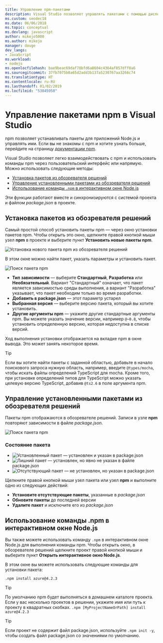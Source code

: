 ```yaml
---
title: Управление npm-пакетами
description: Visual Studio позволяет управлять пакетами с помощью диспетчера пакетов Node.js (npm)
ms.custom: seodec18
ms.date: 06/06/2018
ms.topic: conceptual
ms.devlang: javascript
author: mikejo5000
ms.author: mikejo
manager: douge
dev_langs:
- JavaScript
ms.workload:
- nodejs
ms.openlocfilehash: bae9beac69daf78bfd6a8604c4364af857dff0a6
ms.sourcegitcommit: 37fb7075b0a65d2add3b137a5230767aa3266c74
ms.translationtype: HT
ms.contentlocale: ru-RU
ms.lasthandoff: 01/02/2019
ms.locfileid: "53845958"
---
```

# <a name="manage-npm-packages-in-visual-studio"></a>Управление пакетами npm в Visual Studio

npm позволяет устанавливать пакеты для приложений Node.js и управлять ими. Если вы не знакомы с npm и хотите узнать больше, перейдите на страницу [документации npm](https://docs.npmjs.com/).

Visual Studio позволяет легко взаимодействовать с npm и использовать команды npm через пользовательский интерфейс или напрямую. Можно использовать следующие методы:
* [Установка пакетов из обозревателя решений](#npmInstallWindow)
* [Управление установленными пакетами из обозревателя решений](#solutionExplorer)
* [Использование команды `.npm` в интерактивном окне Node.js](#interactive)

Эти функции работают вместе и синхронизируются с системой проекта и файлом *package.json* в проекте.

## <a name="npmInstallWindow"></a> Установка пакетов из обозревателя решений

Самый простой способ установить пакеты npm — через окно установки пакетов npm. Чтобы открыть это окно, щелкните правой кнопкой мыши узел **npm** в проекте и выберите пункт **Установить новые пакеты npm**.

![Установка нового пакета npm из обозревателя решений](../javascript/media/solution-explorer-install-package.png)

В этом окне можно найти пакет, указать параметры и установить пакет. 

![Поиск пакета npm](../javascript/media/search-package.png)

* **Тип зависимости** — выберите **Стандартный**, **Разработка** или **Необязательный**. Вариант "Стандартный" означает, что пакет является зависимостью среды выполнения, а вариант "Разработка" указывает, что пакет необходим только во время разработки.
* **Добавить в package.json** — этот параметр устарел
* **Выбранная версия** — выберите версию пакета, который вы хотите установить.
* **Другие аргументы npm** — укажите другие стандартные аргументы npm. Вы можете указать значение версии, например `@~0.8`, чтобы установить определенную версию, которая недоступна в списке версий.

Ход выполнения установки отображается на вкладке npm в окне вывода. Это может занять некоторое время.

> [!TIP]
> Если вы хотите найти пакеты с заданной областью, добавьте в начало поискового запроса нужную область, например, введите `@types/mocha`, чтобы искать файлы определений TypeScript для mocha. Кроме того, при установке определений типов для TypeScript можно указать целевую версию TypeScript, добавив `@ts2.6` в поле аргумента npm.

## <a name="solutionExplorer"></a>Управление установленными пакетами из обозревателя решений

Пакеты npm отображаются в обозревателе решений. Записи в узле **npm** повторяют зависимости в файле *package.json*.

![Поиск пакета npm](../javascript/media/solution-explorer-status.png)

### <a name="package-status"></a>Состояние пакета
* ![Установленный пакет](../javascript/media/installed-npm.png) — установлен и указан в package.json
* ![Лишний пакет](../javascript/media/extraneous-npm.png) — установлен, но явно не указан в файле package.json
* ![Отсутствующий пакет](../javascript/media/missing-npm.png) — не установлен, но указан в package.json

Щелкните правой кнопкой мыши узел пакета или узел **npm** и выполните одно из следующих действий:
* **Установите отсутствующие пакеты**, указанные в *package.json*
* **Обновите пакеты** до последней версии
* **Удалите пакет** и исключите его из *package.json*

## <a name="interactive"></a>Использование команды .npm в интерактивном окне Node.js

Вы также можете использовать команду `.npm` в интерактивном окне Node.js для выполнения команды npm. Чтобы открыть окно, в обозревателе решений щелкните проект правой кнопкой мыши и выберите пункт **Открыть интерактивное окно Node.js**.

В этом окне вы можете использовать следующие команды для установки пакета:

`.npm install azure@4.2.3`
 
 > [!Tip]
 > По умолчанию npm будет выполняться в домашнем каталоге проекта. Если у вас несколько проектов в решении, укажите имя или путь к проекту в квадратных скобках. 
 > `.npm [MyProjectNameOrPath] install azure@4.2.3`

 > [!Tip]
 > Если проект не содержит файл package.json, используйте `.npm init -y`, чтобы создать файл package.json со значениями по умолчанию. 